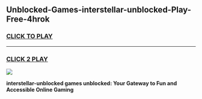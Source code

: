
## Unblocked-Games-interstellar-unblocked-Play-Free-4hrok
<h3>
<a href="https://premium76.site?title=interstellar-unblocked&ref=10A">CLICK TO PLAY</a></h3>
<hr>

<h3>
<a href="https://premium76.site?title=interstellar-unblocked&ref=10A">CLICK 2 PLAY</a>
  
</h3>

<a href="https://premium76.site?title=interstellar-unblocked&ref=10A"><img src="https://clearcache.store/games.png"></a>


**interstellar-unblocked games unblocked: Your Gateway to Fun and Accessible Online Gaming**
